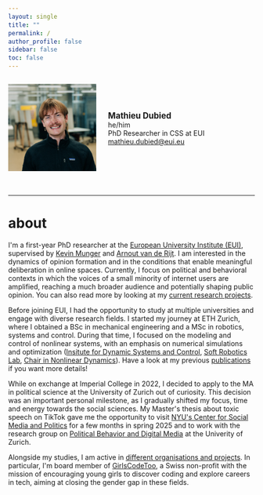 ```yaml
---
layout: single
title: ""
permalink: /
author_profile: false   
sidebar: false
toc: false
---
```


<div style="display: flex; align-items: center; gap: 1.5rem; margin-bottom: 2rem;">

  <!-- Avatar on the left -->
  <img src="/images/gct_2024_square.jpg" alt="Mathieu Dubied"
       style="max-width:180px; border-radius:0; box-shadow:none;">

  <!-- Info on the right -->
  <div>
    <strong style="font-size:1.2em;">Mathieu Dubied</strong><br>
    he/him<br>
    PhD Researcher in CSS at EUI<br>
    <a href="mailto:mathieu.dubied@eui.eu">mathieu.dubied@eui.eu</a>
  </div>

</div>


---

# about

I'm a first-year PhD researcher at the <a href="https://www.eui.eu/en/home" target="_blank" rel="noopener">European University Institute (EUI)</a>, supervised by <a href="http://www.kevinmunger.com/" target="_blank" rel="noopener">Kevin Munger</a> and <a href="https://arnoutvanderijt.com/" target="_blank" rel="noopener">Arnout van de Rijt</a>. I am interested in the dynamics of opinion formation and in the conditions that enable meaningful deliberation in online spaces. Currently, I focus on political and behavioral contexts in which the voices of a small minority of internet users are amplified, reaching a much broader audience and potentially shaping public opinion. You can also read more by looking at my [current research projects](/research/).

Before joining EUI, I had the opportunity to study at multiple universities and engage with diverse research fields. I started my journey at ETH Zurich, where I obtained a BSc in mechanical engineering and a MSc in robotics, systems and control. During that time, I focused on the modeling and control of nonlinear systems, with an emphasis on numerical simulations and optimization (<a href="https://idsc.ethz.ch/research-zeilinger.html" target="_blank" rel="noopener">Insitute for Dynamic Systems and Control</a>, <a href="https://srl.ethz.ch/" target="_blank" rel="noopener">Soft Robotics Lab</a>, <a href="https://www.georgehaller.com/" target="_blank" rel="noopener">Chair in Nonlinear Dynamics</a>). Have a look at my previous [publications](/publications/) if you want more details!

While on exchange at Imperial College in 2022, I decided to apply to the MA in political science at the University of Zurich out of curiosity. This decision was an important personal milestone, as I gradually shifted my focus, time and energy towards the social sciences. My Master's thesis about toxic speech on TikTok gave me the opportunity to visit <a href="https://csmapnyu.org/" target="_blank" rel="noopener">NYU's Center for Social Media and Politics</a> for a few months in spring 2025 and to work with the research group on <a href="https://www.ipz.uzh.ch/en/research/professorships-and-research-areas/bdm.html" target="_blank" rel="noopener">Political Behavior and Digital Media</a> at the Univerity of Zurich.  

Alongside my studies, I am active in [different organisations and projects](/other-projects/). In particular, I'm board member of <a href="https://girlscodetoo.ch/" target="_blank" rel="noopener">GirlsCodeToo</a>, a Swiss non-profit with the mission of encouraging young girls to discover coding and explore careers in tech, aiming at closing the gender gap in these fields.